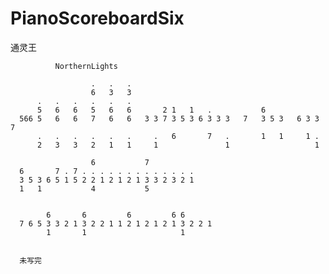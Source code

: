 # PianoScoreboardSix
通灵王

              NorthernLights
          
                      .   .   .
                      6   3   3
          .   .   .   .   .   .
          5   6   6   5   6   6       2 1   1   .           6   
      566 5   6   6   7   6   6   3 3 7 3 5 3 6 3 3 3   7   3 5 3   6 3 3 7   
          .   .   .   .   .   .     .   6       7   .       1   1     1 .
          2   3   3   2   1   1     1               1                   1
          
                      6           7
      6       7 . 7 . . . . . . . . . . . . .
      3 5 3 6 5 1 5 2 2 1 2 1 2 1 3 3 2 3 2 1
      1   1           4           5
      
      
            6       6         6         6 6
      7 6 5 3 3 2 1 3 2 2 1 1 2 1 2 1 2 1 3 2 2 1
            1       1                     1
          
      
      未写完
